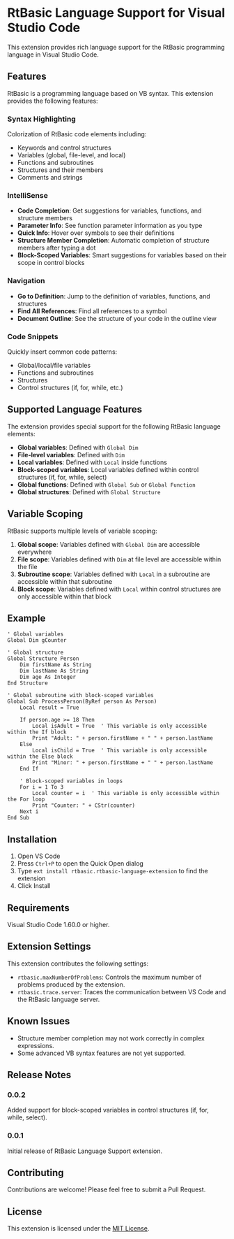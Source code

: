 # RtBasic Language Support for Visual Studio Code

This extension provides rich language support for the RtBasic programming language in Visual Studio Code.

## Features

RtBasic is a programming language based on VB syntax. This extension provides the following features:

### Syntax Highlighting

Colorization of RtBasic code elements including:
- Keywords and control structures
- Variables (global, file-level, and local)
- Functions and subroutines
- Structures and their members
- Comments and strings

### IntelliSense

- **Code Completion**: Get suggestions for variables, functions, and structure members
- **Parameter Info**: See function parameter information as you type
- **Quick Info**: Hover over symbols to see their definitions
- **Structure Member Completion**: Automatic completion of structure members after typing a dot
- **Block-Scoped Variables**: Smart suggestions for variables based on their scope in control blocks

### Navigation

- **Go to Definition**: Jump to the definition of variables, functions, and structures
- **Find All References**: Find all references to a symbol
- **Document Outline**: See the structure of your code in the outline view

### Code Snippets

Quickly insert common code patterns:
- Global/local/file variables
- Functions and subroutines
- Structures
- Control structures (if, for, while, etc.)

## Supported Language Features

The extension provides special support for the following RtBasic language elements:

- **Global variables**: Defined with `Global Dim`
- **File-level variables**: Defined with `Dim`
- **Local variables**: Defined with `Local` inside functions
- **Block-scoped variables**: Local variables defined within control structures (if, for, while, select)
- **Global functions**: Defined with `Global Sub` or `Global Function`
- **Global structures**: Defined with `Global Structure`

## Variable Scoping

RtBasic supports multiple levels of variable scoping:

1. **Global scope**: Variables defined with `Global Dim` are accessible everywhere
2. **File scope**: Variables defined with `Dim` at file level are accessible within the file
3. **Subroutine scope**: Variables defined with `Local` in a subroutine are accessible within that subroutine
4. **Block scope**: Variables defined with `Local` within control structures are only accessible within that block

## Example

```rtbasic
' Global variables
Global Dim gCounter

' Global structure
Global Structure Person
    Dim firstName As String
    Dim lastName As String
    Dim age As Integer
End Structure

' Global subroutine with block-scoped variables
Global Sub ProcessPerson(ByRef person As Person)
    Local result = True
    
    If person.age >= 18 Then
        Local isAdult = True  ' This variable is only accessible within the If block
        Print "Adult: " + person.firstName + " " + person.lastName
    Else
        Local isChild = True  ' This variable is only accessible within the Else block
        Print "Minor: " + person.firstName + " " + person.lastName
    End If
    
    ' Block-scoped variables in loops
    For i = 1 To 3
        Local counter = i  ' This variable is only accessible within the For loop
        Print "Counter: " + CStr(counter)
    Next i
End Sub
```

## Installation

1. Open VS Code
2. Press `Ctrl+P` to open the Quick Open dialog
3. Type `ext install rtbasic.rtbasic-language-extension` to find the extension
4. Click Install

## Requirements

Visual Studio Code 1.60.0 or higher.

## Extension Settings

This extension contributes the following settings:

* `rtbasic.maxNumberOfProblems`: Controls the maximum number of problems produced by the extension.
* `rtbasic.trace.server`: Traces the communication between VS Code and the RtBasic language server.

## Known Issues

- Structure member completion may not work correctly in complex expressions.
- Some advanced VB syntax features are not yet supported.

## Release Notes

### 0.0.2

Added support for block-scoped variables in control structures (if, for, while, select).

### 0.0.1

Initial release of RtBasic Language Support extension.

## Contributing

Contributions are welcome! Please feel free to submit a Pull Request.

## License

This extension is licensed under the [MIT License](LICENSE).